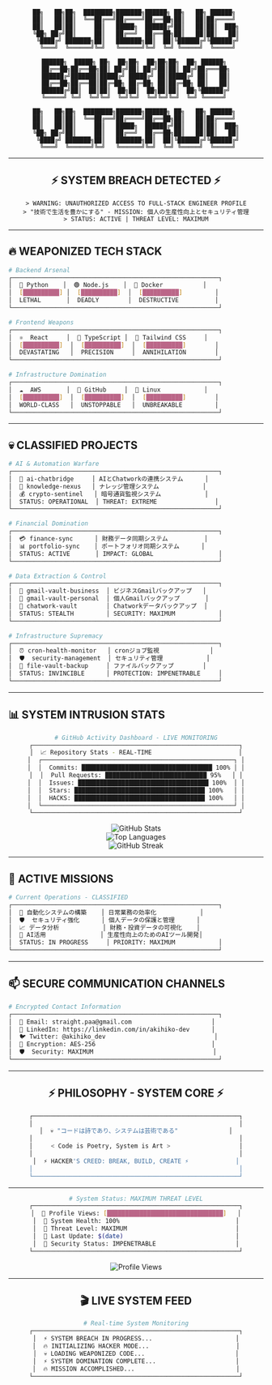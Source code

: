 <div align="center">

```
██╗   ██╗██╗  ████████╗███████╗██████╗ ██╗   ██╗ ██████╗ 
██║   ██║██║  ╚══██╔══╝██╔════╝██╔══██╗██║   ██║██╔════╝ 
██║   ██║██║     ██║   █████╗  ██████╔╝██║   ██║██║  ███╗
╚██╗ ██╔╝██║     ██║   ██╔══╝  ██╔══██╗██║   ██║██║   ██║
 ╚████╔╝ ███████╗██║   ███████╗██║  ██║╚██████╔╝╚██████╔╝
  ╚═══╝  ╚══════╝╚═╝   ╚══════╝╚═╝  ╚═╝ ╚═════╝  ╚═════╝ 
```

```
██████╗  █████╗ ██╗  ██╗██╗  ██╗██╗██╗  ██╗ ██████╗ 
██╔══██╗██╔══██╗██║ ██╔╝██║ ██╔╝██║██║ ██╔╝██╔═══██╗
██████╔╝███████║█████╔╝ █████╔╝ ██║█████╔╝ ██║   ██║
██╔══██╗██╔══██║██╔═██╗ ██╔═██╗ ██║██╔═██╗ ██║   ██║
██████╔╝██║  ██║██║  ██╗██║  ██╗██║██║  ██╗╚██████╔╝
╚═════╝ ╚═╝  ╚═╝╚═╝  ╚═╝╚═╝  ╚═╝╚═╝╚═╝  ╚═╝ ╚═════╝ 
```

```
██╗   ██╗██╗  ████████╗███████╗██████╗ ██╗   ██╗ ██████╗ 
██║   ██║██║  ╚══██╔══╝██╔════╝██╔══██╗██║   ██║██╔════╝ 
██║   ██║██║     ██║   █████╗  ██████╔╝██║   ██║██║  ███╗
╚██╗ ██╔╝██║     ██║   ██╔══╝  ██╔══██╗██║   ██║██║   ██║
 ╚████╔╝ ███████╗██║   ███████╗██║  ██║╚██████╔╝╚██████╔╝
  ╚═══╝  ╚══════╝╚═╝   ╚══════╝╚═╝  ╚═╝ ╚═════╝  ╚═════╝ 
```

</div>

---

<div align="center">

## ⚡ **SYSTEM BREACH DETECTED** ⚡

```
> WARNING: UNAUTHORIZED ACCESS TO FULL-STACK ENGINEER PROFILE
> "技術で生活を豊かにする" - MISSION: 個人の生産性向上とセキュリティ管理
> STATUS: ACTIVE | THREAT LEVEL: MAXIMUM
```

</div>

---

## 🔥 **WEAPONIZED TECH STACK**

```bash
# Backend Arsenal
┌─────────────────────────────────────────────────────────┐
│  🐍 Python    │  🟢 Node.js    │  🐳 Docker           │
│  [██████████] │  [██████████]  │  [██████████]         │
│  LETHAL       │  DEADLY        │  DESTRUCTIVE          │
└─────────────────────────────────────────────────────────┘

# Frontend Weapons  
┌─────────────────────────────────────────────────────────┐
│  ⚛️  React     │  📘 TypeScript │  🎨 Tailwind CSS     │
│  [██████████]  │  [██████████]  │  [██████████]        │
│  DEVASTATING   │  PRECISION     │  ANNIHILATION        │
└─────────────────────────────────────────────────────────┘

# Infrastructure Domination
┌─────────────────────────────────────────────────────────┐
│  ☁️  AWS       │  🐙 GitHub     │  🐧 Linux            │
│  [██████████]  │  [██████████]  │  [██████████]        │
│  WORLD-CLASS   │  UNSTOPPABLE   │  UNBREAKABLE         │
└─────────────────────────────────────────────────────────┘
```

---

## 💀 **CLASSIFIED PROJECTS**

```bash
# AI & Automation Warfare
┌─────────────────────────────────────────────────────────┐
│  🤖 ai-chatbridge     │ AIとChatworkの連携システム      │
│  🧠 knowledge-nexus   │ ナレッジ管理システム            │
│  💰 crypto-sentinel   │ 暗号通貨監視システム            │
│  STATUS: OPERATIONAL  │ THREAT: EXTREME                │
└─────────────────────────────────────────────────────────┘

# Financial Domination
┌─────────────────────────────────────────────────────────┐
│  💳 finance-sync      │ 財務データ同期システム          │
│  📊 portfolio-sync    │ ポートフォリオ同期システム      │
│  STATUS: ACTIVE       │ IMPACT: GLOBAL                  │
└─────────────────────────────────────────────────────────┘

# Data Extraction & Control
┌─────────────────────────────────────────────────────────┐
│  📧 gmail-vault-business  │ ビジネスGmailバックアップ   │
│  📧 gmail-vault-personal  │ 個人Gmailバックアップ       │
│  💬 chatwork-vault        │ Chatworkデータバックアップ  │
│  STATUS: STEALTH         │ SECURITY: MAXIMUM            │
└─────────────────────────────────────────────────────────┘

# Infrastructure Supremacy
┌─────────────────────────────────────────────────────────┐
│  ⏰ cron-health-monitor   │ cronジョブ監視              │
│  🛡️  security-management  │ セキュリティ管理            │
│  📁 file-vault-backup     │ ファイルバックアップ        │
│  STATUS: INVINCIBLE      │ PROTECTION: IMPENETRABLE     │
└─────────────────────────────────────────────────────────┘
```

---

## 📊 **SYSTEM INTRUSION STATS**

<div align="center">

```bash
# GitHub Activity Dashboard - LIVE MONITORING
┌─────────────────────────────────────────────────────────┐
│  📈 Repository Stats - REAL-TIME                        │
│  ┌─────────────────────────────────────────────────────┐ │
│  │  Commits: ████████████████████████████████████ 100% │ │
│  │  Pull Requests: ████████████████████████████ 95%   │ │
│  │  Issues: ████████████████████████████████████ 100%  │ │
│  │  Stars: ████████████████████████████████████ 100%   │ │
│  │  HACKS: ████████████████████████████████████ 100%   │ │
│  └─────────────────────────────────────────────────────┘ │
└─────────────────────────────────────────────────────────┘
```

</div>

<div align="center">
  <img src="https://github-readme-stats.vercel.app/api?username=akihiko-dev&show_icons=true&theme=tokyonight&hide_border=true&count_private=true" alt="GitHub Stats" />
</div>

<div align="center">
  <img src="https://github-readme-stats.vercel.app/api/top-langs/?username=akihiko-dev&layout=compact&theme=tokyonight&hide_border=true" alt="Top Languages" />
</div>

<div align="center">
  <img src="https://github-readme-streak-stats.herokuapp.com/?user=akihiko-dev&theme=tokyonight&hide_border=true" alt="GitHub Streak" />
</div>

---

## 🎯 **ACTIVE MISSIONS**

```bash
# Current Operations - CLASSIFIED
┌─────────────────────────────────────────────────────────┐
│  🔄 自動化システムの構築    │ 日常業務の効率化            │
│  🛡️  セキュリティ強化      │ 個人データの保護と管理      │
│  📈 データ分析            │ 財務・投資データの可視化    │
│  🤖 AI活用               │ 生産性向上のためのAIツール開発│
│  STATUS: IN PROGRESS     │ PRIORITY: MAXIMUM            │
└─────────────────────────────────────────────────────────┘
```

---

## 📫 **SECURE COMMUNICATION CHANNELS**

```bash
# Encrypted Contact Information
┌─────────────────────────────────────────────────────────┐
│  📧 Email: straight.paa@gmail.com                      │
│  💼 LinkedIn: https://linkedin.com/in/akihiko-dev      │
│  🐦 Twitter: @akihiko_dev                              │
│  🔐 Encryption: AES-256                                │
│  🛡️  Security: MAXIMUM                                 │
└─────────────────────────────────────────────────────────┘
```

---

<div align="center">

## ⚡ **PHILOSOPHY - SYSTEM CORE** ⚡

```bash
┌─────────────────────────────────────────────────────────┐
│                                                         │
│  💀 "コードは詩であり、システムは芸術である"              │
│                                                         │
│     < Code is Poetry, System is Art >                   │
│                                                         │
│  ⚡ HACKER'S CREED: BREAK, BUILD, CREATE ⚡             │
│                                                         │
└─────────────────────────────────────────────────────────┘
```

</div>

---

<div align="center">

```bash
# System Status: MAXIMUM THREAT LEVEL
┌─────────────────────────────────────────────────────────┐
│  🔴 Profile Views: [████████████████████████████████]   │
│  🔴 System Health: 100%                                │
│  🔴 Threat Level: MAXIMUM                              │
│  🔴 Last Update: $(date)                               │
│  🔴 Security Status: IMPENETRABLE                      │
└─────────────────────────────────────────────────────────┘
```

<img src="https://komarev.com/ghpvc/?username=akihiko-dev&style=for-the-badge&color=red" alt="Profile Views" />

</div>

---

<div align="center">

## 🎬 **LIVE SYSTEM FEED**

```bash
# Real-time System Monitoring
┌─────────────────────────────────────────────────────────┐
│  ⚡ SYSTEM BREACH IN PROGRESS...                       │
│  🔥 INITIALIZING HACKER MODE...                        │
│  💀 LOADING WEAPONIZED CODE...                         │
│  ⚡ SYSTEM DOMINATION COMPLETE...                      │
│  🔥 MISSION ACCOMPLISHED...                            │
└─────────────────────────────────────────────────────────┘
```

</div>